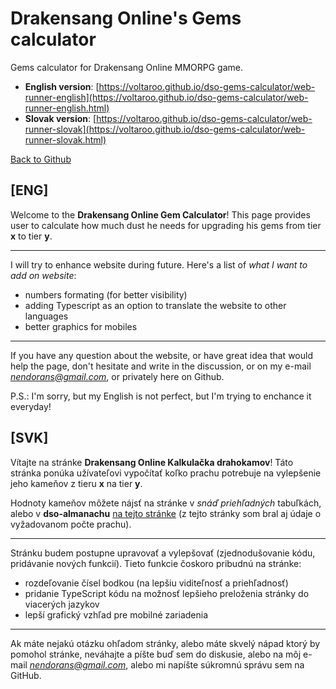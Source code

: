 # Drakensang Online's Gems calculator
Gems calculator for Drakensang Online MMORPG game.

- **English version**: [https://voltaroo.github.io/dso-gems-calculator/web-runner-english](https://voltaroo.github.io/dso-gems-calculator/web-runner-english.html)
- **Slovak version**: [https://voltaroo.github.io/dso-gems-calculator/web-runner-slovak](https://voltaroo.github.io/dso-gems-calculator/web-runner-slovak.html)

[Back to Github](https://github.com/Voltaroo/dso-gems-calculator)

## [ENG]

Welcome to the **Drakensang Online Gem Calculator**! This page provides user to calculate how much dust he needs for upgrading his gems from tier **x** to tier **y**. 

***

I will try to enhance website during future. Here's a list of *what I want to add on website*:

  - numbers formating (for better visibility)
  - adding Typescript as an option to translate the website to other languages
  - better graphics for mobiles
  
***

If you have any question about the website, or have great idea that would help the page, don't hesitate and write in the discussion, or on my e-mail *nendorans@gmail.com*, or privately here on Github.

P.S.: I'm sorry, but my English is not perfect, but I'm trying to enchance it everyday!

## [SVK]

Vítajte na stránke **Drakensang Online Kalkulačka drahokamov**! Táto stránka ponúka užívateľovi vypočítať koľko prachu potrebuje na vylepšenie jeho kameňov z tieru **x** na tier **y**. 

Hodnoty kameňov môžete nájsť na stránke v *snáď priehľadných* tabuľkách, alebo v **dso-almanachu** [na tejto stránke](http://dso-almanach.cz/drahokamy-v-ce/) (z tejto stránky som bral aj údaje o vyžadovanom počte prachu).

***

Stránku budem postupne upravovať a vylepšovať (zjednodušovanie kódu, pridávanie nových funkcií). Tieto funkcie čoskoro pribudnú na stránke:
  
  - rozdeľovanie čísel bodkou (na lepšiu viditeľnosť a priehľadnosť)
  - pridanie TypeScript kódu na možnosť lepšieho preloženia stránky do viacerých jazykov
  - lepší grafický vzhľad pre mobilné zariadenia

***

Ak máte nejakú otázku ohľadom stránky, alebo máte skvelý nápad ktorý by pomohol stránke, neváhajte a píšte buď sem do diskusie, alebo na môj e-mail *nendorans@gmail.com*, alebo mi napíšte súkromnú správu sem na GitHub.

